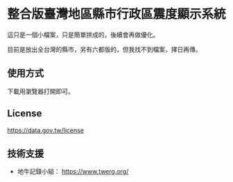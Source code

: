 # 整合版臺灣地區縣市行政區震度顯示系統

這只是一個小檔案，只是簡單拼成的，後續會再做優化。

目前是放出全台灣的縣市，另有六都版的，但我找不到檔案，擇日再傳。


## 使用方式
下載用瀏覽器打開即可。


## License
https://data.gov.tw/license


## 技術支援
- 地牛記錄小組： https://www.twerg.org/
